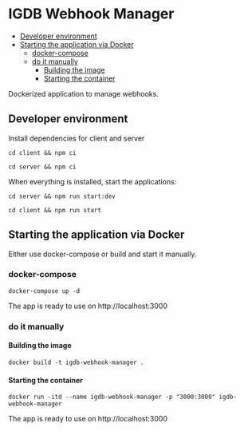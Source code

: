 # IGDB Webhook Manager

<!-- toc -->

- [Developer environment](#developer-environment)
- [Starting the application via Docker](#starting-the-application-via-docker)
  * [docker-compose](#docker-compose)
  * [do it manually](#do-it-manually)
    + [Building the image](#building-the-image)
    + [Starting the container](#starting-the-container)

<!-- tocstop -->

Dockerized application to manage webhooks.

## Developer environment

Install dependencies for client and server

```
cd client && npm ci
```

```
cd server && npm ci
```

When everything is installed, start the applications:

```
cd server && npm run start:dev
```

```
cd client && npm run start
```

## Starting the application via Docker

Either use docker-compose or build and start it manually.

### docker-compose
```
docker-compose up -d
```

The app is ready to use on http://localhost:3000

### do it manually

#### Building the image
```
docker build -t igdb-webhook-manager .
```

#### Starting the container
```
docker run -itd --name igdb-webhook-manager -p "3000:3000" igdb-webhook-manager
```

The app is ready to use on http://localhost:3000